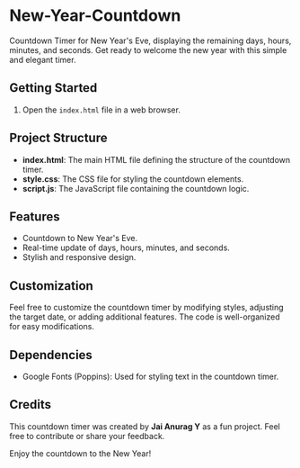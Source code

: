 # New-Year-Countdown

Countdown Timer for New Year's Eve, displaying the remaining days, hours, minutes, and seconds. Get ready to welcome the new year with this simple and elegant timer.

## Getting Started

1. Open the `index.html` file in a web browser.

## Project Structure

- **index.html**: The main HTML file defining the structure of the countdown timer.
- **style.css**: The CSS file for styling the countdown elements.
- **script.js**: The JavaScript file containing the countdown logic.

## Features

- Countdown to New Year's Eve.
- Real-time update of days, hours, minutes, and seconds.
- Stylish and responsive design.

## Customization

Feel free to customize the countdown timer by modifying styles, adjusting the target date, or adding additional features. The code is well-organized for easy modifications.

## Dependencies

- Google Fonts (Poppins): Used for styling text in the countdown timer.

## Credits

This countdown timer was created by **Jai Anurag Y** as a fun project. Feel free to contribute or share your feedback.

Enjoy the countdown to the New Year!
